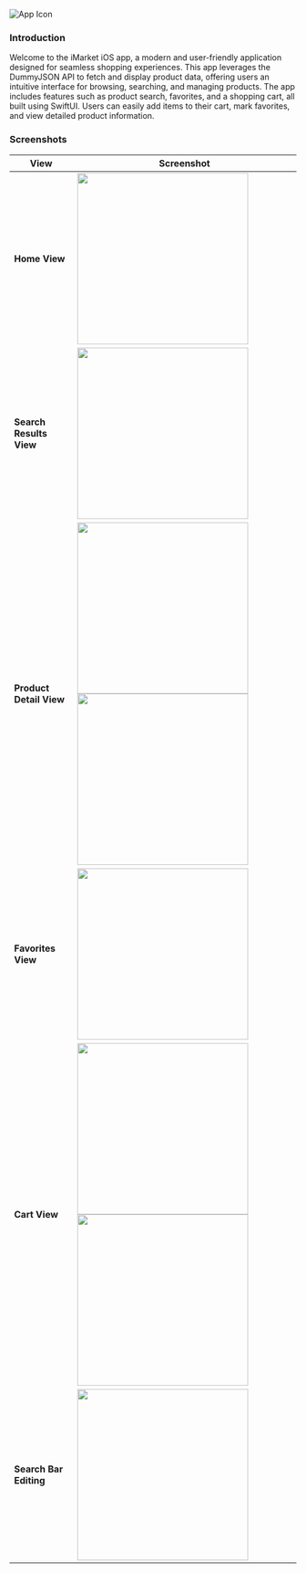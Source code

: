 ![App Icon](Images/Icon.jpg)

### Introduction

Welcome to the iMarket iOS app, a modern and user-friendly application designed for seamless shopping experiences. This app leverages the DummyJSON API to fetch and display product data, offering users an intuitive interface for browsing, searching, and managing products. The app includes features such as product search, favorites, and a shopping cart, all built using SwiftUI. Users can easily add items to their cart, mark favorites, and view detailed product information. 
### Screenshots

| View                     | Screenshot |
|--------------------------|------------|
| **Home View**            | <img src="Images/Home1.png" width="300px"> |
| **Search Results View**  | <img src="Images/Search1.png" width="300px"> |
| **Product Detail View**  | <img src="Images/Detail1.png" width="300px"> <img src="Images/Detail2.png" width="300px">|
| **Favorites View**       | <img src="Images/Fav1.png" width="300px"> |
| **Cart View**            | <img src="Images/Cart1.png" width="300px"> <img src="Images/Cart2.png" width="300px">|
| **Search Bar Editing**   | <img src="Images/SearchBarEditing.png" width="300px"> |

